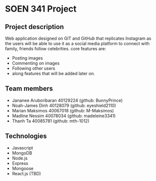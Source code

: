 # SOEN 341 Project
## Project description
Web application designed on GIT and GitHub that replicates Instagram as the users will be able to use it as a social media platform to connect with family, friends follow celebrities. core features are:
- Posting images
- Commenting on images
- Following other users
- along features that will be added later on.

## Team members
- Jananee Aruboribaran 40129224 (github:  BunnyPrince)
- Noah-James Dinh 40128079 (github: eyeshield2110)
- Marian Maksimos 40067018 (github: M-Maksimos)
- Madline Nessim 40078034 (github: madeleine3341)
- Thanh Ta 40085781 (github: mth-1012)

## Technologies
- Javascript
- MongoDB
- Node.js
- Express
- Mongoose
- React.js (TBD)

